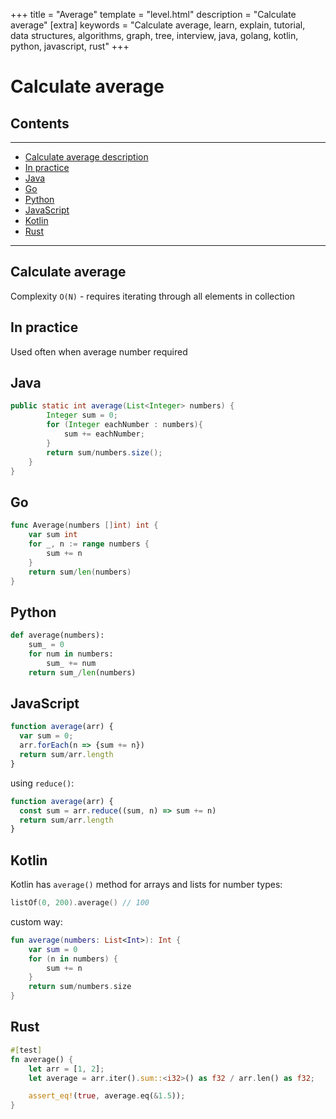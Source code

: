 +++
title = "Average"
template = "level.html"
description = "Calculate average"
[extra]
    keywords = "Calculate average, learn, explain, tutorial, data structures, algorithms, graph, tree, interview, java, golang, kotlin, python, javascript, rust"
+++

# Calculate average

## Contents

---

- [Calculate average description](#description)
- [In practice](#practice)
- [Java](#java)
- [Go](#go)
- [Python](#python)
- [JavaScript](#javascript)
- [Kotlin](#kotlin)
- [Rust](#rust)

---


<div id="description" />

## Calculate average

Complexity `O(N)` - requires iterating through all elements in collection 



<div id="practice"/>

## In practice
Used often when average number required


<div id="java"/>

## Java
```java
public static int average(List<Integer> numbers) {
        Integer sum = 0;
        for (Integer eachNumber : numbers){
            sum += eachNumber;
        }
        return sum/numbers.size();
    }
}
```


<div id="go"/>

## Go

```go
func Average(numbers []int) int {
	var sum int
	for _, n := range numbers {
		sum += n
	}
	return sum/len(numbers)
}
```


<div id="python"/>

## Python

```python
def average(numbers):
    sum_ = 0
    for num in numbers:
        sum_ += num
    return sum_/len(numbers)
```



<div id="javascript"/>

## JavaScript

```javascript
function average(arr) {
  var sum = 0;
  arr.forEach(n => {sum += n})
  return sum/arr.length
}
```

using `reduce()`:
```javascript
function average(arr) {
  const sum = arr.reduce((sum, n) => sum += n)
  return sum/arr.length
}
```


<div id="kotlin"/>

## Kotlin
Kotlin has `average()` method for arrays and lists for number types:
```kotlin
listOf(0, 200).average() // 100
```

custom way:
```kotlin
fun average(numbers: List<Int>): Int {
    var sum = 0
    for (n in numbers) {
        sum += n
    }
    return sum/numbers.size
}
```


<div id="rust"/>

## Rust

```rust
#[test]
fn average() {
    let arr = [1, 2];
    let average = arr.iter().sum::<i32>() as f32 / arr.len() as f32;

    assert_eq!(true, average.eq(&1.5));
}
```